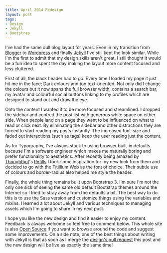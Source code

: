 ```yaml
---
title: April 2014 Redesign
layout: post
tags:
- Design
- Jekyll
- Bootstrap
---
```

I've had the same dull blog layout for years. Even in my transition from [Blogger](https://marcqualie.com/2012/06/post-200-new-blog) to [Wordpress](https://marcqualie.com/2012/10/no-more-wordpress) and finally [Jekyll](https://marcqualie.com/2014/01/jekyll-is-no-longer-hyde-ing) I've still kept the look similar. While I'm the first to admit that my design skills aren't great, I still thought it would be a fun idea to spent the day making the layout more content focused and less cluttered.

First of all, the black header had to go. Every time I loaded my page it just hit me in the face; Dark colours and too text-oriented. Not only did I change the colours but it now spans the full browser width, contains a search bar, my avatar and colourful social buttons linking to my profiles which are designed to stand out and draw the eye.

Onto the content I wanted it to be more focused and streamlined. I dropped the sidebar and centred the post list with generous white space on either side. When people land on a page they want to be influenced on what to read or click next. By eliminating the sidebar and other distractions they are forced to start reading my posts instantly. The increased font-size and faded out interactions (such as tags) keep the user reading just the content.

As for Typography, I've always stuck to using browser built-in defaults because I'm a software engineer which makes me naturally boring and prefer functionality to aesthetics. After recently being amazed by [Thoughtbot](http://www.thoughtbot.com)'s [Refills](http://thoughtbot.github.io/refills/) I took some inspiration for my new look from them and decided to go with the Titillium Web as the font of choice. Their subtle use of colours and border-radius also helped me style the header.

Finally, the whole thing remains built upon Bootstrap 3. I'm sure I'm not the only one sick of seeing the same old default Bootstrap themes around the Internet so I tried to stray away from the defaults a bit. The best way to do this is to use the Sass version and customize things using the variables and mixins. I learned a lot about Jekyll and various techniques to managing assets which I'm going to share in my next post.

I hope you like the new design and find it easier to enjoy my content. Feedback is always welcome so feel free to comment below. This whole site is also [Open Source](https://github.com/marcqualie/marcqualie.com) if you want to browse around the code and suggest some improvements. On a side note, one of the best things about writing with Jekyll is that as soon as I merge the [design's pull request](https://github.com/marcqualie/marcqualie.com/pull/3) this post and the new design will be live as exactly the same time!
